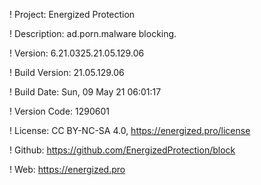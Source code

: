 ! Project: Energized Protection

! Description: ad.porn.malware blocking.

! Version: 6.21.0325.21.05.129.06

! Build Version: 21.05.129.06

! Build Date: Sun, 09 May 21 06:01:17

! Version Code: 1290601

! License: CC BY-NC-SA 4.0, https://energized.pro/license

! Github: https://github.com/EnergizedProtection/block

! Web: https://energized.pro
